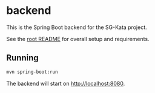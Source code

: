 # backend

This is the Spring Boot backend for the SG-Kata project.

See the [root README](../README.md) for overall setup and requirements.

## Running

```sh
mvn spring-boot:run
```

The backend will start on [http://localhost:8080](http://localhost:8080).
